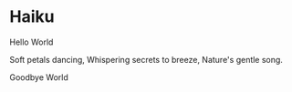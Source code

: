 # Haiku
Hello World





Soft petals dancing,
Whispering secrets to breeze,
Nature's gentle song.


Goodbye World
